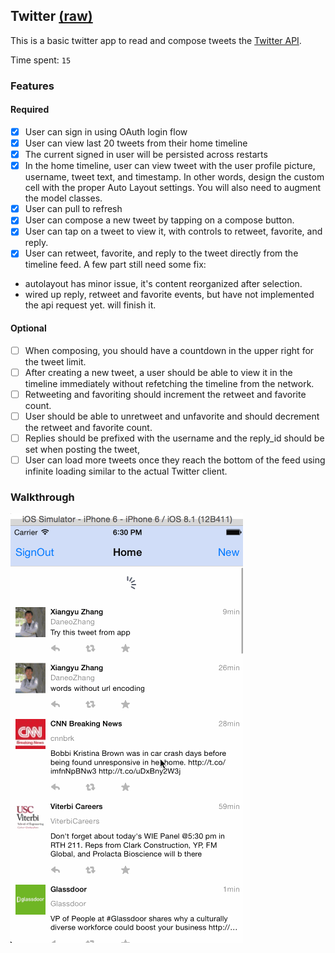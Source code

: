 ## Twitter [(raw)](https://gist.githubusercontent.com/timothy1ee/b9b1860c8ecb4b0b1c18/raw/2adc3f63677d81644e00245cee891eee88907767/gistfile1.md)

This is a basic twitter app to read and compose tweets the [Twitter API](https://apps.twitter.com/).

Time spent: `15`

### Features

#### Required

- [X] User can sign in using OAuth login flow
- [X] User can view last 20 tweets from their home timeline
- [X] The current signed in user will be persisted across restarts
- [X] In the home timeline, user can view tweet with the user profile picture, username, tweet text, and timestamp.  In other words, design the custom cell with the proper Auto Layout settings.  You will also need to augment the model classes. 
- [X] User can pull to refresh
- [X] User can compose a new tweet by tapping on a compose button.
- [X] User can tap on a tweet to view it, with controls to retweet, favorite, and reply.
- [X] User can retweet, favorite, and reply to the tweet directly from the timeline feed.
A few part still need some fix:
- autolayout has minor issue, it's content reorganized after selection. 
- wired up reply, retweet and favorite events, but have not implemented the api request yet. will finish it.

#### Optional

- [ ] When composing, you should have a countdown in the upper right for the tweet limit.
- [ ] After creating a new tweet, a user should be able to view it in the timeline immediately without refetching the timeline from the network.
- [ ] Retweeting and favoriting should increment the retweet and favorite count.
- [ ] User should be able to unretweet and unfavorite and should decrement the retweet and favorite count.
- [ ] Replies should be prefixed with the username and the reply_id should be set when posting the tweet,
- [ ] User can load more tweets once they reach the bottom of the feed using infinite loading similar to the actual Twitter client.

### Walkthrough

![Video Walkthrough](https://github.com/imcoldz/iOS_twitter/blob/master/ttapp_walktrough2.gif)
